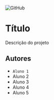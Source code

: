 ![GitHub](https://img.shields.io/github/license/Ka310805/2emia-projeto)
# Título
Descrição do projeto
## Autores
- `Aluno 1`
- Aluno 2
- Aluno 3
- Aluno 4
- Aluno 5
